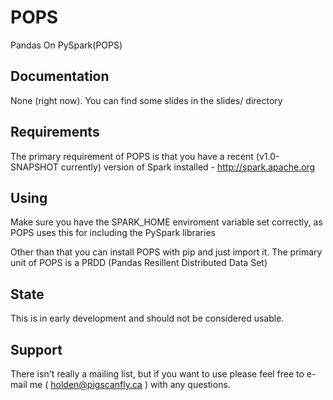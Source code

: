 # POPS

Pandas On PySpark(POPS)

## Documentation

None (right now). You can find some slides in the slides/ directory

## Requirements

The primary requirement of POPS is that you have a recent (v1.0-SNAPSHOT currently) version of Spark installed - <http://spark.apache.org>

## Using

Make sure you have the SPARK_HOME enviroment variable set correctly, as POPS uses this for including the PySpark libraries

Other than that you can install POPS with pip and just import it. The primary unit of POPS is a PRDD (Pandas Resillent Distributed Data Set)

## State

This is in early development and should not be considered usable.

## Support

There isn't really a mailing list, but if you want to use please feel free to e-mail me ( holden@pigscanfly.ca ) with any questions.